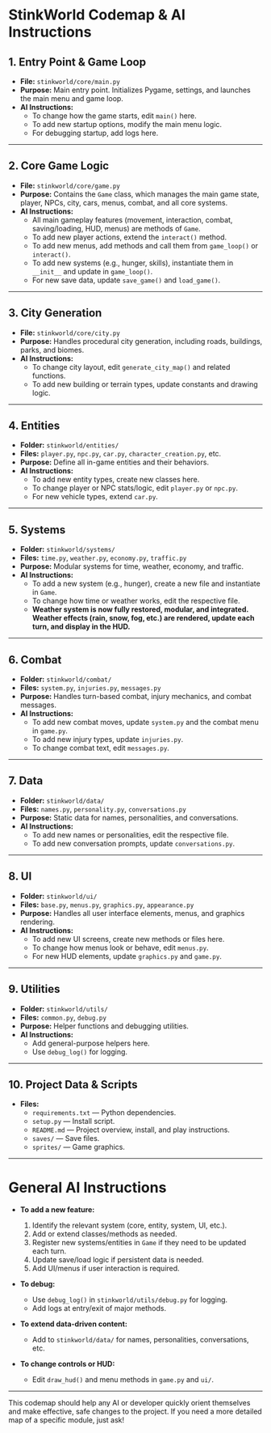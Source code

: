 # StinkWorld Codemap & AI Instructions

## 1. Entry Point & Game Loop

- **File:** `stinkworld/core/main.py`
- **Purpose:** Main entry point. Initializes Pygame, settings, and launches the main menu and game loop.
- **AI Instructions:**  
  - To change how the game starts, edit `main()` here.
  - To add new startup options, modify the main menu logic.
  - For debugging startup, add logs here.

---

## 2. Core Game Logic

- **File:** `stinkworld/core/game.py`
- **Purpose:** Contains the `Game` class, which manages the main game state, player, NPCs, city, cars, menus, combat, and all core systems.
- **AI Instructions:**  
  - All main gameplay features (movement, interaction, combat, saving/loading, HUD, menus) are methods of `Game`.
  - To add new player actions, extend the `interact()` method.
  - To add new menus, add methods and call them from `game_loop()` or `interact()`.
  - To add new systems (e.g., hunger, skills), instantiate them in `__init__` and update in `game_loop()`.
  - For new save data, update `save_game()` and `load_game()`.

---

## 3. City Generation

- **File:** `stinkworld/core/city.py`
- **Purpose:** Handles procedural city generation, including roads, buildings, parks, and biomes.
- **AI Instructions:**  
  - To change city layout, edit `generate_city_map()` and related functions.
  - To add new building or terrain types, update constants and drawing logic.

---

## 4. Entities

- **Folder:** `stinkworld/entities/`
- **Files:** `player.py`, `npc.py`, `car.py`, `character_creation.py`, etc.
- **Purpose:** Define all in-game entities and their behaviors.
- **AI Instructions:**  
  - To add new entity types, create new classes here.
  - To change player or NPC stats/logic, edit `player.py` or `npc.py`.
  - For new vehicle types, extend `car.py`.

---

## 5. Systems

- **Folder:** `stinkworld/systems/`
- **Files:** `time.py`, `weather.py`, `economy.py`, `traffic.py`
- **Purpose:** Modular systems for time, weather, economy, and traffic.
- **AI Instructions:**  
  - To add a new system (e.g., hunger), create a new file and instantiate in `Game`.
  - To change how time or weather works, edit the respective file.
  - **Weather system is now fully restored, modular, and integrated. Weather effects (rain, snow, fog, etc.) are rendered, update each turn, and display in the HUD.**

---

## 6. Combat

- **Folder:** `stinkworld/combat/`
- **Files:** `system.py`, `injuries.py`, `messages.py`
- **Purpose:** Handles turn-based combat, injury mechanics, and combat messages.
- **AI Instructions:**  
  - To add new combat moves, update `system.py` and the combat menu in `game.py`.
  - To add new injury types, update `injuries.py`.
  - To change combat text, edit `messages.py`.

---

## 7. Data

- **Folder:** `stinkworld/data/`
- **Files:** `names.py`, `personality.py`, `conversations.py`
- **Purpose:** Static data for names, personalities, and conversations.
- **AI Instructions:**  
  - To add new names or personalities, edit the respective file.
  - To add new conversation prompts, update `conversations.py`.

---

## 8. UI

- **Folder:** `stinkworld/ui/`
- **Files:** `base.py`, `menus.py`, `graphics.py`, `appearance.py`
- **Purpose:** Handles all user interface elements, menus, and graphics rendering.
- **AI Instructions:**  
  - To add new UI screens, create new methods or files here.
  - To change how menus look or behave, edit `menus.py`.
  - For new HUD elements, update `graphics.py` and `game.py`.

---

## 9. Utilities

- **Folder:** `stinkworld/utils/`
- **Files:** `common.py`, `debug.py`
- **Purpose:** Helper functions and debugging utilities.
- **AI Instructions:**  
  - Add general-purpose helpers here.
  - Use `debug_log()` for logging.

---

## 10. Project Data & Scripts

- **Files:**  
  - `requirements.txt` — Python dependencies.
  - `setup.py` — Install script.
  - `README.md` — Project overview, install, and play instructions.
  - `saves/` — Save files.
  - `sprites/` — Game graphics.

---

# General AI Instructions

- **To add a new feature:**  
  1. Identify the relevant system (core, entity, system, UI, etc.).
  2. Add or extend classes/methods as needed.
  3. Register new systems/entities in `Game` if they need to be updated each turn.
  4. Update save/load logic if persistent data is needed.
  5. Add UI/menus if user interaction is required.

- **To debug:**  
  - Use `debug_log()` in `stinkworld/utils/debug.py` for logging.
  - Add logs at entry/exit of major methods.

- **To extend data-driven content:**  
  - Add to `stinkworld/data/` for names, personalities, conversations, etc.

- **To change controls or HUD:**  
  - Edit `draw_hud()` and menu methods in `game.py` and `ui/`.

---

This codemap should help any AI or developer quickly orient themselves and make effective, safe changes to the project. If you need a more detailed map of a specific module, just ask!
